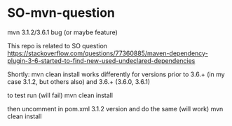 # SO-mvn-question
mvn 3.1.2/3.6.1 bug (or maybe feature)

This repo is related to SO question https://stackoverflow.com/questions/77360885/maven-dependency-plugin-3-6-started-to-find-new-used-undeclared-dependencies

Shortly: mvn clean install works differently for versions prior to 3.6.+ (in my case 3.1.2, but others also) and 3.6.+ (3.6.0, 3.6.1) 

to test run (will fail)
mvn clean install

then uncomment in pom.xml 3.1.2 version and do the same (will work)
mvn clean install
